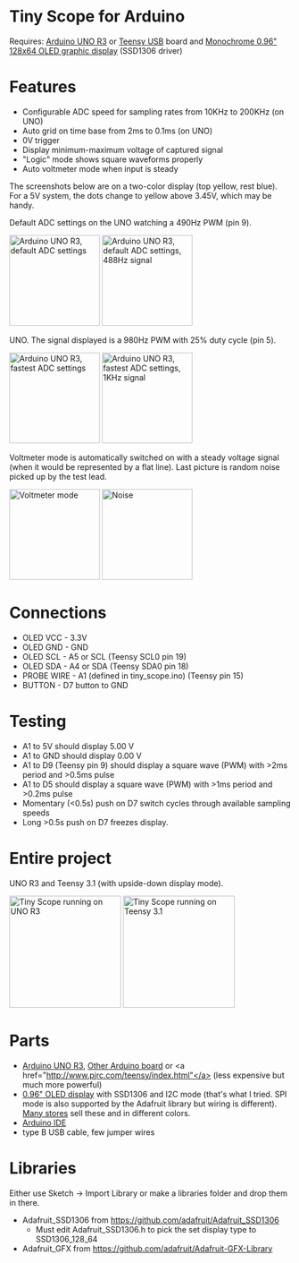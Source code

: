 Tiny Scope for Arduino
======================

Requires: <a href="http://arduino.cc/en/Main/ArduinoBoardUno">Arduino UNO R3</a> or <a href="http://www.pjrc.com/teensy/index.html">Teensy USB</a> board
and <a href="http://www.adafruit.com/products/326">Monochrome 0.96" 128x64 OLED graphic display</a> (SSD1306 driver)

Features
========
- Configurable ADC speed for sampling rates from 10KHz to 200KHz (on UNO)
- Auto grid on time base from 2ms to 0.1ms (on UNO)
- 0V trigger
- Display minimum-maximum voltage of captured signal
- "Logic" mode shows square waveforms properly
- Auto voltmeter mode when input is steady

The screenshots below are on a two-color display (top yellow, rest blue). For a 5V system, the dots change to yellow above 3.45V, which may be handy.

Default ADC settings on the UNO watching a 490Hz PWM (pin 9).

<img src="http://www.wotevah.com/tiny_scope/images/uno_splash_default.jpg" 
     width="162" alt="Arduino UNO R3, default ADC settings">
<img src="http://www.wotevah.com/tiny_scope/images/uno_default_2ms.jpg" 
     width="162" alt="Arduino UNO R3, default ADC settings, 488Hz signal">

UNO. The signal displayed is a 980Hz PWM with 25% duty cycle (pin 5).

<img src="http://www.wotevah.com/tiny_scope/images/uno_splash_fastest.jpg" 
     width="162" alt="Arduino UNO R3, fastest ADC settings">
<img src="http://www.wotevah.com/tiny_scope/images/uno_fastest_01ms.jpg" 
     width="162" alt="Arduino UNO R3, fastest ADC settings, 1KHz signal">

Voltmeter mode is automatically switched on with a steady voltage signal (when it would be represented by a flat line). Last picture is random noise picked up by the test lead.

<img src="http://wotevah.com/tiny_scope/images/voltmeter_3.jpg" 
     width="162" alt="Voltmeter mode">
<img src="http://wotevah.com/tiny_scope/images/noise_2.jpg" 
     width="162" alt="Noise">

Connections
===========
- OLED VCC   - 3.3V
- OLED GND   - GND
- OLED SCL   - A5 or SCL (Teensy SCL0 pin 19)
- OLED SDA   - A4 or SDA (Teensy SDA0 pin 18)
- PROBE WIRE - A1 (defined in tiny_scope.ino) (Teensy pin 15)
- BUTTON     - D7 button to GND

Testing
=======
- A1 to 5V should display 5.00 V
- A1 to GND should display 0.00 V
- A1 to D9 (Teensy pin 9) should display a square wave (PWM) with >2ms period and >0.5ms pulse
- A1 to D5 should display a square wave (PWM) with >1ms period and >0.2ms pulse
- Momentary (<0.5s) push on D7 switch cycles through available sampling speeds
- Long >0.5s push on D7 freezes display.

Entire project
==============

UNO R3 and Teensy 3.1 (with upside-down display mode).

<img src="http://www.wotevah.com/tiny_scope/images/tiny_scope_on_arduino.jpg" alt="Tiny Scope running on UNO R3" width="200">
<img src="http://www.wotevah.com/tiny_scope/images/tiny_scope_on_teensy31.jpg" alt="Tiny Scope running on Teensy 3.1" width="200">

Parts
=====
- <a href="https://www.sparkfun.com/products/11021">Arduino UNO R3</a>, <a href="http://www.adafruit.com/category/17?&main_page=index&cPath=17">Other Arduino board</a> or <a href="http://www.pjrc.com/teensy/index.html"</a> (less expensive but much more powerful)
- <a href="http://www.amazon.com/Yellow-Serial-128X64-Display-Arduino/dp/B00O2LLT30">0.96" OLED display</a> with SSD1306 and I2C mode (that's what I tried. SPI mode is also supported by the Adafruit library but wiring is different). <a href="http://www.adafruit.com/products/938">Many stores</a> sell these and in different colors.
- <a href="http://arduino.cc/en/Main/Software">Arduino IDE</a>
- type B USB cable, few jumper wires

Libraries
=========
Either use Sketch -> Import Library or make a libraries folder and drop them in there.
- Adafruit_SSD1306 from https://github.com/adafruit/Adafruit_SSD1306
  - Must edit Adafruit_SSD1306.h to pick the set display type to SSD1306_128_64
- Adafruit_GFX from https://github.com/adafruit/Adafruit-GFX-Library
